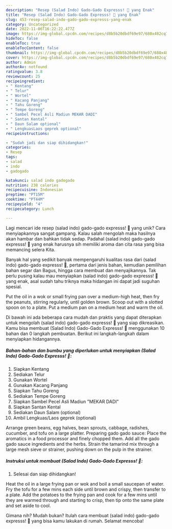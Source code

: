```yaml
---
description: "Resep (Salad Indo) Gado-Gado Expresss! 🥗 yang Enak"
title: "Resep (Salad Indo) Gado-Gado Expresss! 🥗 yang Enak"
slug: 453-resep-salad-indo-gado-gado-expresss-yang-enak
category: Uncategorized
date: 2022-11-06T16:22:22.477Z
image: https://img-global.cpcdn.com/recipes/d8b5b20dbdf69e97/680x482cq70/salad-indo-gado-gado-expresss-foto-resep-utama.jpg
hideToc: false
enableToc: true
enableTocContent: false
thumbnail: https://img-global.cpcdn.com/recipes/d8b5b20dbdf69e97/680x482cq70/salad-indo-gado-gado-expresss-foto-resep-utama.jpg
cover: https://img-global.cpcdn.com/recipes/d8b5b20dbdf69e97/680x482cq70/salad-indo-gado-gado-expresss-foto-resep-utama.jpg
author: Admin
authorAv: notfound
ratingvalue: 3.8
reviewcount: 25
recipeingredient:
- " Kentang"
- " Telur"
- " Wortel"
- " Kacang Panjang"
- " Tahu Goreng"
- " Tempe Goreng"
- " Sambel Pecel Asli Madiun MEKAR DADI"
- " Santan Kental"
- " Daun Salam optional"
- " LengkuasLaos geprek optional"
recipeinstructions:

- "Sudah jadi dan siap dihidangkan!"
categories:
- Resep
tags:
- salad
- indo
- gadogado

katakunci: salad indo gadogado 
nutrition: 238 calories
recipecuisine: Indonesian
preptime: "PT15M"
cooktime: "PT44M"
recipeyield: "4"
recipecategory: Lunch

---
```





Lagi mencari ide resep (salad indo) gado-gado expresss! 🥗 yang unik? Cara menyiapkannya sangat gampang. Kalau salah mengolah maka hasilnya akan hambar dan bahkan tidak sedap. Padahal (salad indo) gado-gado expresss! 🥗 yang enak harusnya sih memiliki aroma dan cita rasa yang bisa memancing selera Kita.





Banyak hal yang sedikit banyak mempengaruhi kualitas rasa dari (salad indo) gado-gado expresss! 🥗, pertama dari jenis bahan, kemudian pemilihan bahan segar dan Bagus, hingga cara membuat dan menyajikannya. Tak perlu pusing kalau mau menyiapkan (salad indo) gado-gado expresss! 🥗 yang enak,      asal sudah tahu triknya maka hidangan ini dapat jadi suguhan spesial.














Put the oil in a wok or small frying pan over a medium-high heat, then fry the peanuts, stirring regularly, until golden brown. Scoop out with a slotted spoon on to a plate. Put a medium pan on a medium heat and warm the oil.






Di bawah ini ada beberapa cara mudah dan praktis yang dapat diterapkan untuk mengolah (salad indo) gado-gado expresss! 🥗 yang siap dikreasikan. Kamu bisa membuat (Salad Indo) Gado-Gado Expresss! 🥗 menggunakan 10 bahan dan 0 langkah pembuatan. Berikut ini langkah-langkah dalam menyiapkan hidangannya.

<!--inarticleads1-->

##### Bahan-bahan dan bumbu yang diperlukan untuk menyiapkan (Salad Indo) Gado-Gado Expresss! 🥗:

1. Siapkan  Kentang
1. Sediakan  Telur
1. Gunakan  Wortel
1. Gunakan  Kacang Panjang
1. Siapkan  Tahu Goreng
1. Sediakan  Tempe Goreng
1. Siapkan  Sambel Pecel Asli Madiun &#34;MEKAR DADI&#34;
1. Siapkan  Santan Kental
1. Sediakan  Daun Salam (optional)
1. Ambil  Lengkuas/Laos geprek (optional)


Arrange green beans, egg halves, bean sprouts, cabbage, radishes, cucumber, and tofu on a large platter. Preparing gado gado sauce: Place the aromatics in a food processor and finely chopped them. Add all the gado gado sauce ingredients and the herbs. Strain the tamarind mix through a large mesh sieve or strainer, pushing down on the pulp in the strainer. 

<!--inarticleads2-->

##### Instruksi untuk membuat (Salad Indo) Gado-Gado Expresss! 🥗:


1. Selesai dan siap dihidangkan!

Heat the oil in a large frying pan or wok and boil a small saucepan of water. Fry the tofu for a few mins each side until brown and crispy, then transfer to a plate. Add the potatoes to the frying pan and cook for a few mins until they are warmed through and starting to crisp, then tip onto the same plate and set aside to cool. 

Gimana nih? Mudah bukan? Itulah cara membuat (salad indo) gado-gado expresss! 🥗 yang bisa kamu lakukan di rumah. Selamat mencoba!
